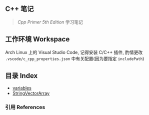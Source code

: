 ## C++ 笔记

> *Cpp Primer 5th Edition* 学习笔记

## 工作环境 Workspace

Arch Linux 上的 Visual Studio Code, 记得安装 C/C++ 插件, 酌情更改 `.vscode/c_cpp_properties.json` 中有关配置(因为要指定 `includePath`)

## 目录 Index

* [variables](./Variables.cpp)
* [StringVectorArray](./StringVectorArray.cpp)

### 引用 References
